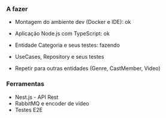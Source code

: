 ### A fazer
- Montagem do ambiente dev (Docker e IDE): ok
- Aplicação Node.js com TypeScript: ok
- Entidade Categoria e seus testes: fazendo
- UseCases, Repository e seus testes

- Repetir para outras entidades (Genre, CastMember, Video)

### Ferramentas
- Nest.js - API Rest
- RabbitMQ e encoder de vídeo
- Testes E2E

